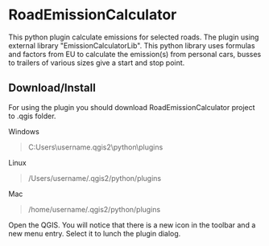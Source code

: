 RoadEmissionCalculator
=======================

This python plugin calculate emissions for selected roads. The plugin using external library "EmissionCalculatorLib". This python library uses formulas and factors from EU to calculate the emission(s) from personal cars, busses to trailers of various sizes give a start and stop point.


Download/Install
----------------

For using the plugin you should download RoadEmissionCalculator project to .qgis folder.

Windows
> C:Users\username\.qgis2\python\plugins

Linux
> /Users/username/.qgis2/python/plugins

Mac
> /home/username/.qgis2/python/plugins

Open the QGIS. You will notice that there is a new icon in the toolbar and a new menu entry. Select it to lunch the plugin dialog.
 
